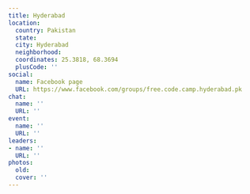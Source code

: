 ```yaml
---
title: Hyderabad
location:
  country: Pakistan
  state: 
  city: Hyderabad
  neighborhood: 
  coordinates: 25.3818, 68.3694
  plusCode: ''
social:
  name: Facebook page
  URL: https://www.facebook.com/groups/free.code.camp.hyderabad.pk
chat:
  name: ''
  URL: ''
event:
  name: ''
  URL: ''
leaders:
- name: ''
  URL: ''
photos:
  old: 
  cover: ''
---
```

